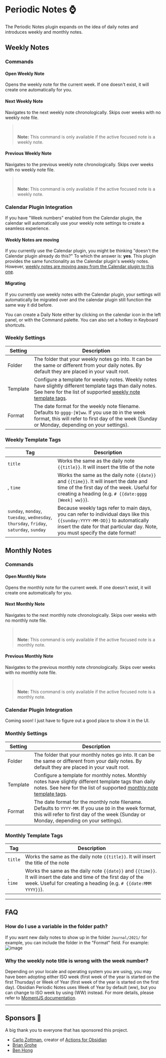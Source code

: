 # Periodic Notes ⌚

The Periodic Notes plugin expands on the idea of daily notes and introduces weekly and monthly notes.

## Weekly Notes

### Commands

#### Open Weekly Note

Opens the weekly note for the current week. If one doesn't exist, it will create one automatically for you.

#### Next Weekly Note

Navigates to the next weekly note chronologically. Skips over weeks with no weekly note file.

>  
> 
> **Note:** This command is only available if the active focused note is a weekly note.

#### Previous Weekly Note

Navigates to the previous weekly note chronologically. Skips over weeks with no weekly note file.

>  
> 
> **Note:** This command is only available if the active focused note is a weekly note.

### Calendar Plugin Integration

If you have "Week numbers" enabled from the Calendar plugin, the calendar will automatically use your weekly note settings to create a seamless experience.

#### Weekly Notes are moving

If you currently use the Calendar plugin, you might be thinking "doesn't the Calendar plugin already do this?" To which the answer is: **yes**. This plugin provides the same functionality as the Calendar plugin's weekly notes. However, [weekly notes are moving away from the Calendar plugin to this one](https://github.com/liamcain/obsidian-calendar-plugin#weekly-notes-have-a-new-home).

#### Migrating

If you currently use weekly notes with the Calendar plugin, your settings will automatically be migrated over and the calendar plugin still function the same way it did before.

You can create a Daily Note either by clicking on the calendar icon in the left panel, or with the Command palette. You can also set a hotkey in Keyboard shortcuts.

### Weekly Settings

|Setting|Description|
|---|---|
|Folder|The folder that your weekly notes go into. It can be the same or different from your daily notes. By default they are placed in your vault root.|
|Template|Configure a template for weekly notes. Weekly notes have slightly different template tags than daily notes. See here for the list of supported [weekly note template tags](app://obsidian.md/index.html#weekly-template-tags).|
|Format|The date format for the weekly note filename. Defaults to `gggg-[W]ww`. If you use `DD` in the week format, this will refer to first day of the week (Sunday or Monday, depending on your settings).|

### Weekly Template Tags

|Tag|Description|
|---|---|
|`title`|Works the same as the daily note `{{title}}`. It will insert the title of the note|
|, `time`|Works the same as the daily note `{{date}}` and `{{time}}`. It will insert the date and time of the first day of the week. Useful for creating a heading (e.g. `# {{date:gggg [Week] ww}}`).|
|`sunday`, `monday`, `tuesday`, `wednesday`, `thursday`, `friday`, `saturday`, `sunday`|Because weekly tags refer to main days, you can refer to individual days like this `{{sunday:YYYY-MM-DD}}` to automatically insert the date for that particular day. Note, you must specify the date format!|

## Monthly Notes

### Commands

#### Open Monthly Note

Opens the monthly note for the current week. If one doesn't exist, it will create one automatically for you.

#### Next Monthly Note

Navigates to the next monthly note chronologically. Skips over weeks with no monthly note file.

>  
> 
> **Note:** This command is only available if the active focused note is a monthly note.

#### Previous Monthly Note

Navigates to the previous monthly note chronologically. Skips over weeks with no monthly note file.

>  
> 
> **Note:** This command is only available if the active focused note is a monthly note.

### Calendar Plugin Integration

Coming soon! I just have to figure out a good place to show it in the UI.

### Monthly Settings

|Setting|Description|
|---|---|
|Folder|The folder that your monthly notes go into. It can be the same or different from your daily notes. By default they are placed in your vault root.|
|Template|Configure a template for monthly notes. Monthly notes have slightly different template tags than daily notes. See here for the list of supported [monthly note template tags](app://obsidian.md/index.html#monthly-template-tags).|
|Format|The date format for the monthly note filename. Defaults to `YYYY-MM`. If you use `DD` in the week format, this will refer to first day of the week (Sunday or Monday, depending on your settings).|

### Monthly Template Tags

|Tag|Description|
|---|---|
|`title`|Works the same as the daily note `{{title}}`. It will insert the title of the note|
|, `time`|Works the same as the daily note `{{date}}` and `{{time}}`. It will insert the date and time of the first day of the week. Useful for creating a heading (e.g. `# {{date:MMM YYYY}}`).|

---

## FAQ

### How do I use a variable in the folder path?

If you want new daily notes to show up in the folder `Journal/2021/` for example, you can include the folder in the "Format" field. For example:  
![image](https://user-images.githubusercontent.com/693981/111852801-c1cd8e00-88ee-11eb-9542-b7d840239037.png)

### Why the weekly note title is wrong with the week number?

Depending on your locale and operating system you are using, you may have been adopting either ISO week (first week of the year is started on the first Thursday) or Week of Year (first week of the year is started on the first day). Obsidian Periodic Notes uses Week of Year by default (ww), but you can change to ISO week by using (WW) instead. For more details, please refer to [MomentJS documentation](https://momentjs.com/docs/#/displaying/format/).

---

## Sponsors 🙏

A big thank you to everyone that has sponsored this project.

- [Carlo Zottman](https://github.com/czottmann), creator of [Actions for Obsidian](https://actions.work/actions-for-obsidian)
- [Brian Grohe](https://github.com/paxnovem)
- [Ben Hong](https://github.com/bencodezen)